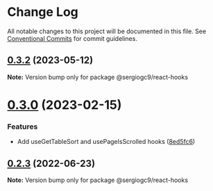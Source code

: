 # Change Log

All notable changes to this project will be documented in this file.
See [Conventional Commits](https://conventionalcommits.org) for commit guidelines.

## [0.3.2](https://github.com/sergiogc9/react/compare/@sergiogc9/react-hooks@0.3.1...@sergiogc9/react-hooks@0.3.2) (2023-05-12)

**Note:** Version bump only for package @sergiogc9/react-hooks

# [0.3.0](https://github.com/sergiogc9/react/compare/@sergiogc9/react-hooks@0.2.3...@sergiogc9/react-hooks@0.3.0) (2023-02-15)

### Features

- Add useGetTableSort and usePageIsScrolled hooks ([8ed5fc6](https://github.com/sergiogc9/react/commit/8ed5fc683ab99487af7c81d0ed3160cc6fba362c))

## [0.2.3](https://github.com/sergiogc9/react/compare/@sergiogc9/react-hooks@0.2.2...@sergiogc9/react-hooks@0.2.3) (2022-06-23)

**Note:** Version bump only for package @sergiogc9/react-hooks
